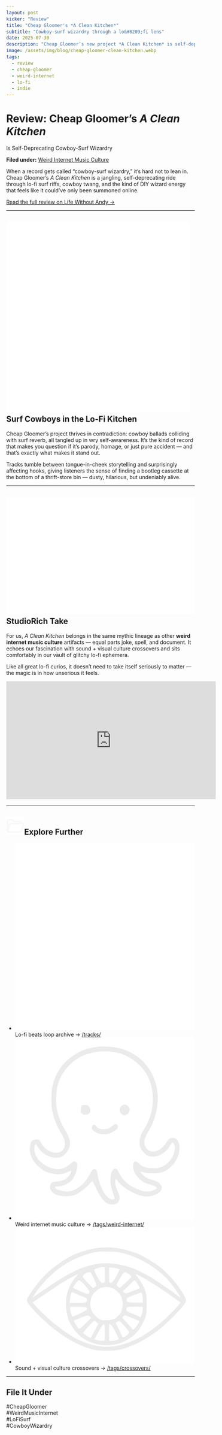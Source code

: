 ```yaml
---
layout: post
kicker: "Review"
title: "Cheap Gloomer's *A Clean Kitchen*"
subtitle: "Cowboy-surf wizardry through a lo&#8209;fi lens"
date: 2025-07-30
description: "Cheap Gloomer’s new project *A Clean Kitchen* is self-deprecating, genre-bending, and full of cowboy-surf charm — a StudioRich review."
image: /assets/img/blog/cheap-gloomer-clean-kitchen.webp
tags:
  - review
  - cheap-gloomer
  - weird-internet
  - lo-fi
  - indie
---
```


# Review: Cheap Gloomer’s _A Clean Kitchen_

Is Self-Deprecating Cowboy-Surf Wizardry

**Filed under:** [Weird Internet Music Culture](/tags/weird-internet/)

When a record gets called “cowboy-surf wizardry,” it’s hard not to lean in. Cheap Gloomer’s _A Clean Kitchen_ is a jangling, self-deprecating ride through lo-fi surf riffs, cowboy twang, and the kind of DIY wizard energy that feels like it could’ve only been summoned online.

[Read the full review on Life Without Andy →](https://lifewithoutandy.com/news/music/review-cheap-gloomers-clean-kitchen-piece-self-deprecating-cowboy-surf-wizardry/)

---

## <img src="/assets/ui/musicnote.svg" alt="Music Note icon" class="icon-sm">Surf Cowboys in the Lo-Fi Kitchen

Cheap Gloomer’s project thrives in contradiction: cowboy ballads colliding with surf reverb, all tangled up in wry self-awareness. It’s the kind of record that makes you question if it’s parody, homage, or just pure accident — and that’s exactly what makes it stand out.

Tracks tumble between tongue-in-cheek storytelling and surprisingly affecting hooks, giving listeners the sense of finding a bootleg cassette at the bottom of a thrift-store bin — dusty, hilarious, but undeniably alive.

---

## <img src="/assets/ui/eye.svg" alt="Eye icon" class="icon-sm">StudioRich Take

For us, _A Clean Kitchen_ belongs in the same mythic lineage as other **weird internet music culture** artifacts — equal parts joke, spell, and document. It echoes our fascination with sound + visual culture crossovers and sits comfortably in our vault of glitchy lo-fi ephemera.

Like all great lo-fi curios, it doesn’t need to take itself seriously to matter — the magic is in how unserious it feels.

<iframe width="560" height="315" src="https://www.youtube.com/embed/HAw-7dW1tkA?si=Hwjb4ofq8OqqPPLi" title="YouTube video player" frameborder="0" allow="accelerometer; autoplay; clipboard-write; encrypted-media; gyroscope; picture-in-picture; web-share" referrerpolicy="strict-origin-when-cross-origin" allowfullscreen></iframe>

---

## <img src="/assets/ui/folder.svg" alt="Folder icon" class="icon-sm">Explore Further

- <img src="/assets/ui/musicnote.svg" alt="Music Note icon" class="icon-sm"> Lo-fi beats loop archive → [/tracks/](/tracks/)
- <img src="/assets/ui/octopus.svg" alt="Octopus icon" class="icon-sm"> Weird internet music culture → [/tags/weird-internet/](/tags/weird-internet/)
- <img src="/assets/ui/magic-eye.svg" alt="Magic Eye icon" class="icon-sm"> Sound + visual culture crossovers → [/tags/crossovers/](/tags/crossovers/)

---

## File It Under

#CheapGloomer  
#WeirdMusicInternet  
#LoFiSurf  
#CowboyWizardry
